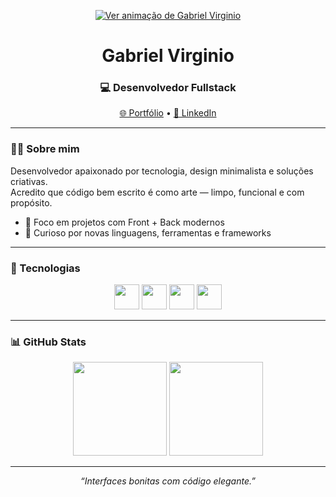 
<!-- Animação em vídeo (link para o vídeo no repositório) -->
<p align="center">
  <a href="./video_sem_fundo.mp4" target="_blank">
    <img src="https://img.shields.io/badge/▶️%20Ver%20Animação-000?style=for-the-badge&logo=github&logoColor=white" alt="Ver animação de Gabriel Virginio" />
  </a>
</p>

<h1 align="center">Gabriel Virginio</h1>
<h3 align="center">💻 Desenvolvedor Fullstack</h3>

<p align="center">
  <a href="https://seuportfolio.com" target="_blank">🌐 Portfólio</a> • 
  <a href="https://www.linkedin.com/in/gabrielvirginio" target="_blank">🔗 LinkedIn</a>
</p>

---

### 👨‍🚀 Sobre mim

Desenvolvedor apaixonado por tecnologia, design minimalista e soluções criativas.  
Acredito que código bem escrito é como arte — limpo, funcional e com propósito.

- 🌟 Foco em projetos com Front + Back modernos
- 🧠 Curioso por novas linguagens, ferramentas e frameworks

---

### 🚀 Tecnologias

<p align="center">
  <img src="https://cdn.jsdelivr.net/gh/devicons/devicon/icons/tailwindcss/tailwindcss-plain.svg" height="40" />
  <img src="https://cdn.jsdelivr.net/gh/devicons/devicon/icons/angularjs/angularjs-original.svg" height="40"/>
  <img src="https://cdn.jsdelivr.net/gh/devicons/devicon/icons/python/python-original.svg" height="40"/>
  <img src="https://cdn.jsdelivr.net/gh/devicons/devicon/icons/java/java-original.svg" height="40"/>
</p>

---

### 📊 GitHub Stats

<p align="center">
  <img src="https://github-readme-stats.vercel.app/api?username=gabrielvirginio&show_icons=true&theme=tokyonight&hide_border=true" height="150" />
  <img src="https://github-readme-stats.vercel.app/api/top-langs/?username=gabrielvirginio&layout=compact&theme=tokyonight&hide_border=true" height="150" />
</p>

---

<p align="center">
  <i>“Interfaces bonitas com código elegante.”</i>
</p>
